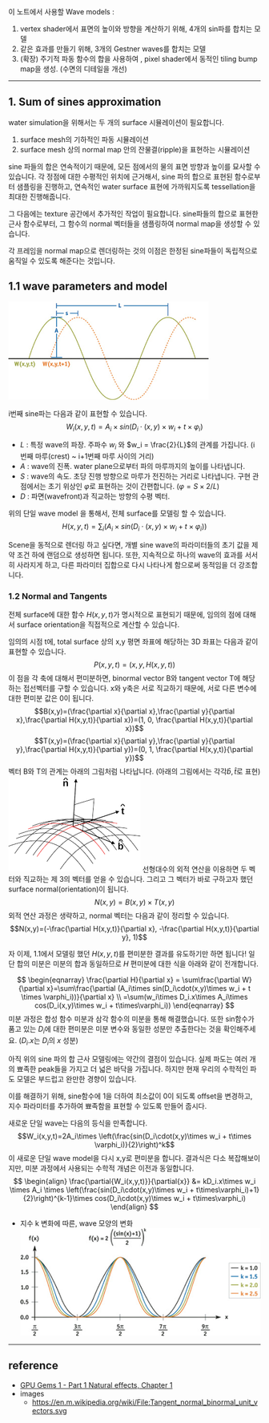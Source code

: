 
이 노트에서 사용할 Wave models : 
1. vertex shader에서 표면의 높이와 방향을 계산하기 위해, 4개의 sin파를 합치는 모델
2. 같은 효과를 만들기 위해, 3개의 Gestner waves를 합치는 모델
3. (확장) 주기적 파동 함수의 합을 사용하여 , pixel shader에서 동적인 tiling bump map을 생성. (수면의 디테일을 개선)
---

## 1. Sum of sines approximation
water simulation을 위해서는 두 개의 surface 시뮬레이션이 필요합니다.
1. surface mesh의 기하적인 파동 시뮬레이션
2. surface mesh 상의 normal map 안의 잔물결(ripple)을 표현하는 시뮬레이션 

sine 파들의 합은 연속적이기 때문에, 모든 점에서의 물의 표면 방향과 높이를 묘사할 수 있습니다.
각 정점에 대한 수평적인 위치에 근거해서, sine 파의 합으로 표현된 함수로부터 샘플링을 진행하고, 연속적인 water surface 표현에 가까워지도록 tessellation을 최대한 진행해줍니다.

그 다음에는 texture 공간에서 추가적인 작업이 필요합니다. sine파들의 합으로 표현한 근사 함수로부터, 그 함수의 normal 벡터들을 샘플링하여 normal map을 생성할 수 있습니다.

각 프레임을 normal map으로 렌더링하는 것의 이점은 한정된 sine파들이 독립적으로 움직일 수 있도록 해준다는 것입니다.

## 1.1 wave parameters and model
![](../../../images/Pasted%20image%2020240702165314.png)

i번째 sine파는 다음과 같이 표현할 수 있습니다.
$$W_i(x,y,t)=A_i\times sin(D_i\cdot(x,y)\times w_i + t \times \varphi_i)$$
- $L$ :  특정 wave의 파장. 주파수 $w_i$ 와 $w_i = \frac{2}{L}$의 관계를 가집니다. (i번째 마루(crest) ~ i+1번째 마루 사이의 거리)
- $A$ : wave의 진폭. water plane으로부터 파의 마루까지의 높이를 나타냅니다.
- $S$ : wave의 속도. 초당 진행 방향으로 마루가 전진하는 거리로 나타냅니다. 구현 관점에서는 초기 위상인 $\varphi$로 표현하는 것이 간편합니다. ($\varphi = S \times 2/L$)
- $D$ : 파면(wavefront)과 직교하는 방향의 수평 벡터.

위의 단일 wave model 을 통해서, 전체 surface를 모델링 할 수 있습니다.
$$H(x,y,t)=\sum_i(A_i\times sin(D_i\cdot(x,y)\times w_i + t \times \varphi_i))$$

Scene을 동적으로 렌더링 하고 싶다면, 개별 sine wave의 파라미터들의 초기 값을 제약 조건 하에 랜덤으로 생성하면 됩니다.
또한, 지속적으로 하나의 wave의 효과를 서서히 사라지게 하고, 다른 파라미터 집합으로 다시 나타나게 함으로써 동적임을 더 강조합니다.

### 1.2 Normal and Tangents
 전체 surface에 대한 함수 $H(x,y,t)$가 명시적으로 표현되기 때문에, 임의의 점에 대해서 surface orientation을 직접적으로 계산할 수 있습니다.

임의의 시점 t에, total surface 상의 x,y 평면 좌표에 해당하는 3D 좌표는 다음과 같이 표현할 수 있습니다.
$$P(x,y,t) = (x,y,H(x,y,t))$$
이 점을 각 축에 대해서 편미분하면, binormal vector B와 tangent vector T에 해당하는 접선벡터를 구할 수 있습니다.
x와 y축은 서로 직교하기 때문에, 서로 다른 변수에 대한 편미분 값은 0이 됩니다.
$$B(x,y)=(\frac{\partial x}{\partial x},\frac{\partial y}{\partial x},\frac{\partial H(x,y,t)}{\partial x})=(1, 0, \frac{\partial H(x,y,t)}{\partial x})$$
$$T(x,y)=(\frac{\partial x}{\partial y},\frac{\partial y}{\partial y},\frac{\partial H(x,y,t)}{\partial y})=(0, 1, \frac{\partial H(x,y,t)}{\partial y})$$
벡터 B와 T의 관계는 아래의 그림처럼 나타납니다. (아래의 그림에서는 각각$\hat{b},\hat{t}$로 표현)
![](../../../images/Pasted%20image%2020240702172330.png)
선형대수의 외적 연산을 이용하면 두 벡터와 직교하는 제 3의 벡터를 얻을 수 있습니다.
그리고 그 벡터가 바로 구하고자 했던 surface normal(orientation)이 됩니다.
$$N(x,y) = B(x,y) \times T(x,y)$$
외적 연산 과정은 생략하고, normal 벡터는 다음과 같이 정리할 수 있습니다.
$$N(x,y)=(-\frac{\partial H(x,y,t)}{\partial x}, -\frac{\partial H(x,y,t)}{\partial y}, 1)$$

자 이제, 1.1에서 모델링 했던 $H(x,y,t)$를 편미분한 결과를 유도하기만 하면 됩니다!
일단 합의 미분은 미분의 합과 동일하므로 $H$ 편미분에 대한 식을 아래와 같이 전개합니다.

$$
\begin{eqnarray}
\frac{\partial H}{\partial x} = \sum\frac{\partial W}{\partial x}=\sum\frac{\partial (A_i\times sin(D_i\cdot(x,y)\times w_i + t \times \varphi_i))}{\partial x} \\
=\sum(w_i\times D_i.x\times A_i\times cos(D_i(x,y)\times w_i + t\times\varphi_i))
\end{eqnarray}
$$
미분 과정은 합성 함수 미분과 삼각 함수의 미분을 통해 해결했습니다.
또한 sin함수가 품고 있는 $D_i$에 대한 편미분은 미분 변수와 동일한 성분만 추출한다는 것을 확인해주세요. ($D_i.x$는 $D_i$의 $x$ 성분)

아직 위의 sine 파의 합 근사 모델링에는 약간의 결점이 있습니다.
실제 파도는 여러 개의 뾰족한 peak들을 가지고 더 넓은 바닥을 가집니다. 하지만 현재 우리의 수학적인 파도 모델은 부드럽고 완만한 경향이 있습니다.

이를 해결하기 위해, sine함수에 1을 더하여 최소값이 0이 되도록 offset을 변경하고, 지수 파라미터를 추가하여 뾰족함을 표현할 수 있도록 만들어 줍시다.

새로운 단일 wave는 다음의 등식을 만족합니다.
$$W_i(x,y,t)=2A_i\times \left(\frac{sin(D_i\cdot(x,y)\times w_i + t\times \varphi_i)}{2}\right)^k$$
이 새로운 단일 wave model을 다시 x,y로 편미분을 합니다. 결과식은 다소 복잡해보이지만, 미분 과정에서 사용되는 수학적 개념은 이전과 동일합니다.
$$
\begin{align}
\frac{\partial{W_i(x,y,t)}}{\partial{x}} &= kD_i.x\times w_i \times A_i \times \left(\frac{sin(D_i\cdot(x,y)\times w_i + t\times\varphi_i)+1}{2}\right)^{k-1}\times cos(D_i\cdot(x,y)\times w_i + t\times\varphi_i)
\end{align}
$$

- 지수 k 변화에 따른, wave 모양의 변화
![](../../../images/Pasted%20image%2020240702175201.png)
---
## reference

- [GPU Gems 1 - Part 1 Natural effects, Chapter 1](https://developer.nvidia.com/gpugems/gpugems/part-i-natural-effects/chapter-1-effective-water-simulation-physical-models)
- images
	- https://en.m.wikipedia.org/wiki/File:Tangent_normal_binormal_unit_vectors.svg
